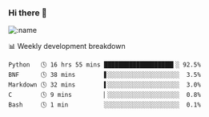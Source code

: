 ### Hi there 👋

<!--
**lv2020/lv2020** is a ✨ _special_ ✨ repository because its `README.md` (this file) appears on your GitHub profile.

Here are some ideas to get you started:

- 🔭 I’m currently working on ...
- 🌱 I’m currently learning ...
- 👯 I’m looking to collaborate on ...
- 🤔 I’m looking for help with ...
- 💬 Ask me about ...
- 📫 How to reach me: ...
- 😄 Pronouns: ...
- ⚡ Fun fact: ...
-->
![:name](https://count.getloli.com/get/@:lv2020)
 <!-- waka-box start -->
📊 Weekly development breakdown
```text
Python   🕓 16 hrs 55 mins ███████████████████▍░ 92.5%
BNF      🕓 38 mins        ▋░░░░░░░░░░░░░░░░░░░░  3.5%
Markdown 🕓 32 mins        ▌░░░░░░░░░░░░░░░░░░░░  3.0%
C        🕓 9 mins         ▏░░░░░░░░░░░░░░░░░░░░  0.8%
Bash     🕓 1 min          ░░░░░░░░░░░░░░░░░░░░░  0.1%
```
<!-- Powered by https://github.com/YouEclipse/waka-box-go . -->
<!-- waka-box end -->
